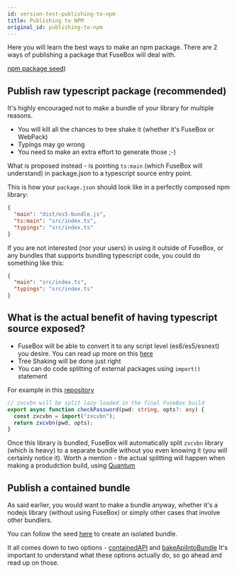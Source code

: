 ```yaml
---
id: version-test-publishing-to-npm
title: Publishing to NPM
original_id: publishing-to-npm
---
```


Here you will learn the best ways to make an npm package. There are 2 ways of
publishing a package that FuseBox will deal with.

[npm package seed](https://github.com/fuse-box/fuse-box-npm-package-seed))

## Publish raw typescript package (recommended)

It's highly encouraged not to make a bundle of your library for multiple
reasons.

- You will kill all the chances to tree shake it (whether it's FuseBox or
  WebPack)
- Typings may go wrong
- You need to make an extra effort to generate those ;-)

What is proposed instead - is pointing `ts:main` (which FuseBox will understand)
in package.json to a typescript source entry point.

This is how your `package.json` should look like in a perfectly composed npm
library:

```json
{
  "main": "dist/es5-bundle.js",
  "ts:main": "src/index.ts",
  "typings": "src/index.ts"
}
```

If you are not interested (nor your users) in using it outside of FuseBox, or
any bundles that supports bundling typescript code, you could do something like
this:

```json
{
  "main": "src/index.ts",
  "typings": "src/index.ts"
}
```

## What is the actual benefit of having typescript source exposed?

- FuseBox will be able to convert it to any script level (es6/es5/esnext) you
  desire. You can read up more on this
  [here](../development/configuration#target)
- Tree Shaking will be done just right
- You can do code splitting of external packages using `import()` statement

For example in this
[repository](https://github.com/fuse-box/fuse-ts-raw-package)

```ts
// zxcvbn will be split lazy loaded in the final FuseBox build
export async function checkPassword(pwd: string, opts?: any) {
  const zxcvbn = import("zxcvbn");
  return zxcvbn(pwd, opts);
}
```

Once this library is bundled, FuseBox will automatically split `zxcvbn` library
(which is heavy) to a separate bundle without you even knowing it (you will
certainly notice it). Worth a mention - the actual splitting will happen when
making a produdction build, using [Quantum](../production-builds/quantum)

## Publish a contained bundle

As said earlier, you would want to make a bundle anyway, whether it's a nodejs
library (without using FuseBox) or simply other cases that involve other
bundlers.

You can follow the seed
[here](https://github.com/fuse-box/fuse-box-npm-package-seed) to create an
isolated bundle.

It all comes down to two options -
[containedAPI](../production-builds/quantum#containedapi) and
[bakeApiIntoBundle](../production-builds/quantum#bakeapiintobundle) It's
important to understand what these options actually do, so go ahead and read up
on those.
